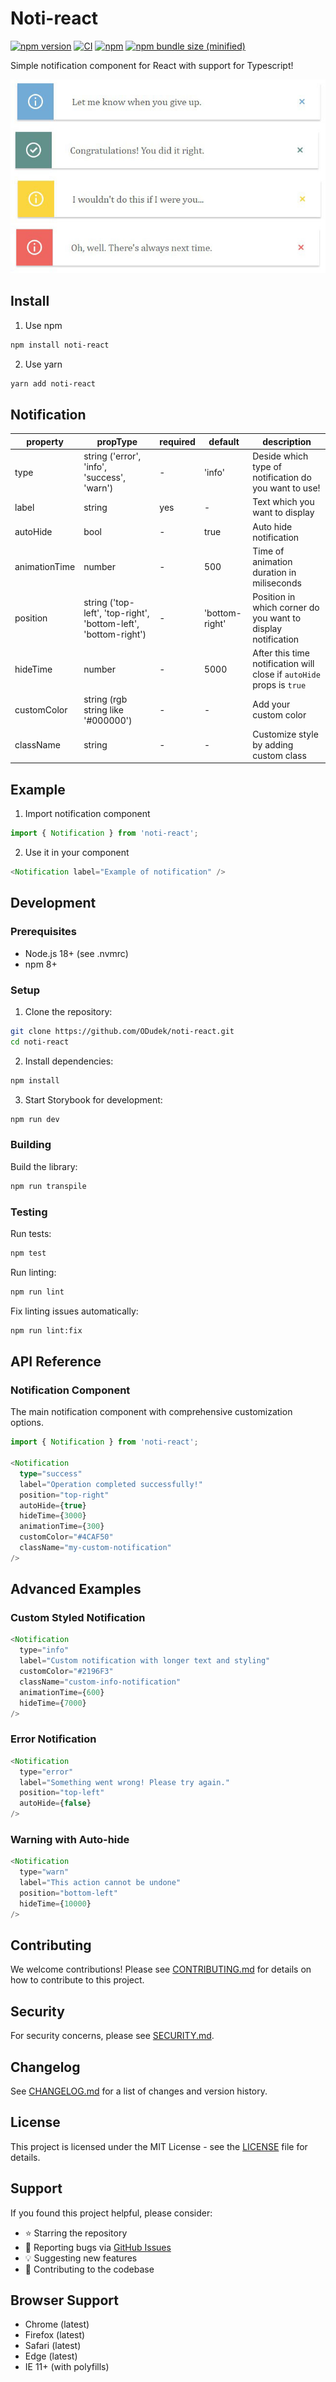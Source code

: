 # Noti-react

[![npm version](https://img.shields.io/npm/v/noti-react.svg?style=flat-square)](https://www.npmjs.com/package/noti-react)
[![CI](https://github.com/ODudek/noti-react/workflows/CI/badge.svg)](https://github.com/ODudek/noti-react/actions)
[![npm](https://img.shields.io/npm/dt/noti-react.svg?style=flat-square)](https://www.npmjs.com/package/noti-react)
[![npm bundle size (minified)](https://img.shields.io/bundlephobia/min/noti-react.svg?style=flat-square)](https://bundlephobia.com/package/noti-react)

Simple notification component for React with support for Typescript!

![demo](./demo.jpg)

## Install

1. Use npm

```bash
npm install noti-react
```

2. Use yarn

```bash
yarn add noti-react
```

## Notification

| property      | propType                                                        | required | default        | description                                                           |
| ------------- | --------------------------------------------------------------- | -------- | -------------- | --------------------------------------------------------------------- |
| type          | string ('error', 'info', 'success', 'warn')                     | -        | 'info'         | Deside which type of notification do you want to use!                 |
| label         | string                                                          | yes      | -              | Text which you want to display                                        |
| autoHide      | bool                                                            | -        | true           | Auto hide notification                                                |
| animationTime | number                                                          | -        | 500            | Time of animation duration in miliseconds                             |
| position      | string ('top-left', 'top-right', 'bottom-left', 'bottom-right') | -        | 'bottom-right' | Position in which corner do you want to display notification          |
| hideTime      | number                                                          | -        | 5000           | After this time notification will close if `autoHide` props is `true` |
| customColor   | string (rgb string like '#000000')                              | -        | -              | Add your custom color                                                 |
| className     | string                                                          | -        | -              | Customize style by adding custom class                                |

## Example

1. Import notification component

```javascript
import { Notification } from 'noti-react';
```

2. Use it in your component

```javascript
<Notification label="Example of notification" />
```

## Development

### Prerequisites

- Node.js 18+ (see .nvmrc)
- npm 8+

### Setup

1. Clone the repository:

```bash
git clone https://github.com/ODudek/noti-react.git
cd noti-react
```

2. Install dependencies:

```bash
npm install
```

3. Start Storybook for development:

```bash
npm run dev
```

### Building

Build the library:

```bash
npm run transpile
```

### Testing

Run tests:

```bash
npm test
```

Run linting:

```bash
npm run lint
```

Fix linting issues automatically:

```bash
npm run lint:fix
```

## API Reference

### Notification Component

The main notification component with comprehensive customization options.

```typescript
import { Notification } from 'noti-react';

<Notification
  type="success"
  label="Operation completed successfully!"
  position="top-right"
  autoHide={true}
  hideTime={3000}
  animationTime={300}
  customColor="#4CAF50"
  className="my-custom-notification"
/>
```

## Advanced Examples

### Custom Styled Notification

```javascript
<Notification
  type="info"
  label="Custom notification with longer text and styling"
  customColor="#2196F3"
  className="custom-info-notification"
  animationTime={600}
  hideTime={7000}
/>
```

### Error Notification

```javascript
<Notification
  type="error"
  label="Something went wrong! Please try again."
  position="top-left"
  autoHide={false}
/>
```

### Warning with Auto-hide

```javascript
<Notification
  type="warn"
  label="This action cannot be undone"
  position="bottom-left"
  hideTime={10000}
/>
```

## Contributing

We welcome contributions! Please see [CONTRIBUTING.md](CONTRIBUTING.md) for details on how to contribute to this project.

## Security

For security concerns, please see [SECURITY.md](SECURITY.md).

## Changelog

See [CHANGELOG.md](CHANGELOG.md) for a list of changes and version history.

## License

This project is licensed under the MIT License - see the [LICENSE](LICENSE) file for details.

## Support

If you found this project helpful, please consider:

- ⭐ Starring the repository
- 🐛 Reporting bugs via [GitHub Issues](https://github.com/ODudek/noti-react/issues)
- 💡 Suggesting new features
- 🤝 Contributing to the codebase

## Browser Support

- Chrome (latest)
- Firefox (latest)
- Safari (latest)
- Edge (latest)
- IE 11+ (with polyfills)
